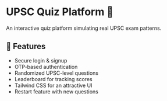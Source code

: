 # UPSC Quiz Platform 🎯

An interactive quiz platform simulating real UPSC exam patterns.

## 🚀 Features
- Secure login & signup
- OTP-based authentication
- Randomized UPSC-level questions
- Leaderboard for tracking scores
- Tailwind CSS for an attractive UI
- Restart feature with new questions

